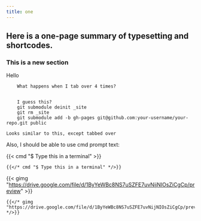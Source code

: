 ```yaml
---
title: one
---
```

## Here is a one-page summary of typesetting and shortcodes.

### This is a new section
Hello

        What happens when I tab over 4 times?


        I guess this?
        git submodule deinit _site
        git rm _site
        git submodule add -b gh-pages git@github.com:your-username/your-repo.git public


````
Looks similar to this, except tabbed over
````

Also, I should be able to use cmd prompt text:

{{< cmd "$ Type this in a terminal" >}}

````tpl
{{</* cmd "$ Type this in a terminal" */>}}
````

<!-- <iframe src="https://drive.google.com/file/d/1ByYeWBc8NS7uSZFE7uvNijNIOsZiCgCp/preview" width="720" height="540"></iframe> -->
{{< gimg "https://drive.google.com/file/d/1ByYeWBc8NS7uSZFE7uvNijNIOsZiCgCp/preview" >}}

```tpl
{{</* gimg "https://drive.google.com/file/d/1ByYeWBc8NS7uSZFE7uvNijNIOsZiCgCp/preview" */>}}
```
